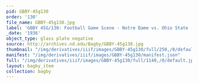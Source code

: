 ```yaml
---
pid: GBBY-45g130
order: '130'
file_name: GBBY-45g130.jpg
label: 'GBBY 45G/130: Football Game Scene - Notre Dame vs. Ohio State - 1936'
_date: '1936'
object_type: glass plate negative
source: http://archives.nd.edu/Bagby/GBBY-45g130.jpg
thumbnail: "/img/derivatives/iiif/images/GBBY-45g130/full/250,/0/default.jpg"
manifest: "/img/derivatives/iiif/images/GBBY-45g130/manifest.json"
full: "/img/derivatives/iiif/images/GBBY-45g130/full/1140,/0/default.jpg"
layout: bagby_item
collection: bagby
---
```

